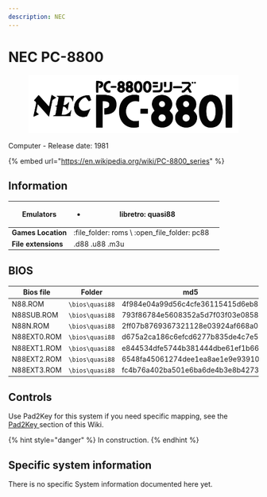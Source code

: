```yaml
---
description: NEC
---
```


# NEC PC-8800

<figure><img src="https://raw.githubusercontent.com/fabricecaruso/es-theme-carbon/52ff37c9e265587d006945a2ba695b5a962b3a3d/art/logos/pc88.svg" alt=""><figcaption></figcaption></figure>

Computer - Release date: 1981

{% embed url="https://en.wikipedia.org/wiki/PC-8800_series" %}

## Information

| **Emulators**       | <ul><li>libretro: quasi88</li></ul>             |   |
| ------------------- | ----------------------------------------------- | - |
| **Games Location**  | :file\_folder: roms \ :open\_file\_folder: pc88 |   |
| **File extensions** | .d88 .u88 .m3u                                  |   |

## BIOS

| Bios file   | Folder          | md5                              |
| ----------- | --------------- | -------------------------------- |
| N88.ROM     | `\bios\quasi88` | 4f984e04a99d56c4cfe36115415d6eb8 |
| N88SUB.ROM  | `\bios\quasi88` | 793f86784e5608352a5d7f03f03e0858 |
| N88N.ROM    | `\bios\quasi88` | 2ff07b8769367321128e03924af668a0 |
| N88EXT0.ROM | `\bios\quasi88` | d675a2ca186c6efcd6277b835de4c7e5 |
| N88EXT1.ROM | `\bios\quasi88` | e844534dfe5744b381444dbe61ef1b66 |
| N88EXT2.ROM | `\bios\quasi88` | 6548fa45061274dee1ea8ae1e9e93910 |
| N88EXT3.ROM | `\bios\quasi88` | fc4b76a402ba501e6ba6de4b3e8b4273 |

## Controls

Use Pad2Key for this system if you need specific mapping, see the [Pad2Key ](../../../controllers/pad2key.md)section of this Wiki.

{% hint style="danger" %}
In construction.
{% endhint %}

## Specific system information

There is no specific System information documented here yet.
